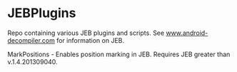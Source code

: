 JEBPlugins
==========

Repo containing various JEB plugins and scripts.  See www.android-decompiler.com for information on JEB.

MarkPositions - Enables position marking in JEB.  Requires JEB greater than v.1.4.201309040.
